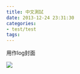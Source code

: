 ```yaml
---
title: 中文測試
date: 2013-12-24 23:31:30
categories:
- test/test
tags:
---
```

用作log封面

![](https://github.com/spooats/spooats.github.io/raw/master/images/2022-03-10.jpg)
